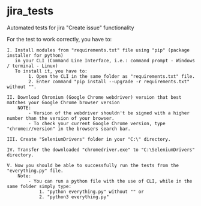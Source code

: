 # jira_tests
Automated tests for jira "Create issue" functionality

For the test to work correctly, you have to:
	
	I. Install modules from "requirements.txt" file using "pip" (package installer for python)
	   in your CLI (Command Line Interface, i.e.: command prompt - Windows / terminal - Linux)		
	   To install it, you have to:
			1. Open the CLI in the same folder as "requirements.txt" file.
			2. Enter command "pip install --upgrade -r requirements.txt" without "".
	
	II. Download Chromium (Google Chrome webdriver) version that best matches your Google Chrome browser version
		NOTE:
			- Version of the webdriver shouldn't be signed with a higher number than the version of your browser.
			- To check your current Google Chrome version, type "chrome://version" in the browsers search bar.
	
	III. Create "SeleniumDrivers" folder in your "C:\" directory.

	IV. Transfer the downloaded "chromedriver.exe" to "C:\SeleniumDrivers" directory.

	V. Now you should be able to successfully run the tests from the "everything.py" file.
		Note:
			- You can run a python file with the use of CLI, while in the same folder simply type:
				1. "python everything.py" without "" or
				2. "python3 everything.py"
